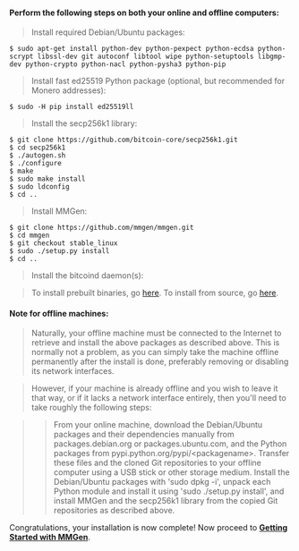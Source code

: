 #### Perform the following steps on both your online and offline computers:

> Install required Debian/Ubuntu packages:

	$ sudo apt-get install python-dev python-pexpect python-ecdsa python-scrypt libssl-dev git autoconf libtool wipe python-setuptools libgmp-dev python-crypto python-nacl python-pysha3 python-pip

> Install fast ed25519 Python package (optional, but recommended for Monero addresses):

	$ sudo -H pip install ed25519ll

> Install the secp256k1 library:

	$ git clone https://github.com/bitcoin-core/secp256k1.git
	$ cd secp256k1
	$ ./autogen.sh
	$ ./configure
	$ make
	$ sudo make install
	$ sudo ldconfig
	$ cd ..

> Install MMGen:

	$ git clone https://github.com/mmgen/mmgen.git
	$ cd mmgen
	$ git checkout stable_linux
	$ sudo ./setup.py install
	$ cd ..

> Install the bitcoind daemon(s):

> To install prebuilt binaries, go [here][01].  To install from source, go
> [here][02].

#### Note for offline machines:

> Naturally, your offline machine must be connected to the Internet to retrieve
> and install the above packages as described above.  This is normally not a
> problem, as you can simply take the machine offline permanently after the
> install is done, preferably removing or disabling its network interfaces.

> However, if your machine is already offline and you wish to leave it that way,
> or if it lacks a network interface entirely, then you'll need to take roughly
> the following steps:

>> From your online machine, download the Debian/Ubuntu packages and their
>> dependencies manually from packages.debian.org or packages.ubuntu.com, and
>> the Python packages from pypi.python.org/pypi/&lt;packagename&gt;.  Transfer
>> these files and the cloned Git repositories to your offline computer using a
>> USB stick or other storage medium.  Install the Debian/Ubuntu packages with
>> 'sudo dpkg -i', unpack each Python module and install it using 'sudo
>> ./setup.py install', and install MMGen and the secp256k1 library from the
>> copied Git repositories as described above.

Congratulations, your installation is now complete!  Now proceed to [**Getting
Started with MMGen**][gs].

[01]: Install-Bitcoind
[02]: Install-Bitcoind-from-Source-on-Debian-or-Ubuntu-Linux
[gs]: Getting-Started-with-MMGen
[03]: https://pypi.python.org/packages/source/p/pexpect/pexpect-3.1.tar.gz
